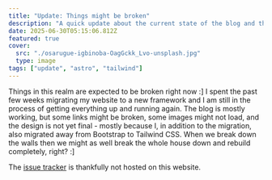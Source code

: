 ```yaml
---
title: "Update: Things might be broken"
description: "A quick update about the current state of the blog and the website."
date: 2025-06-30T05:15:06.812Z
featured: true
cover:
  src: "./osarugue-igbinoba-OagGckk_Lvo-unsplash.jpg"
  type: image
tags: ["update", "astro", "tailwind"]
---
```


Things in this realm are expected to be broken right now :] I spent the past few weeks migrating my website to a new framework and I am still in the process of getting everything up and running again. The blog is mostly working, but some links might be broken, some images might not load, and the design is not yet final - mostly because I, in addition to the migration, also migrated away from Bootstrap to Tailwind CSS. When we break down the walls then we might as well break the whole house down and rebuild completely, right? :]

The [issue tracker](https://github.com/davidsneighbour/kollitsch.dev/issues) is thankfully not hosted on this website.

